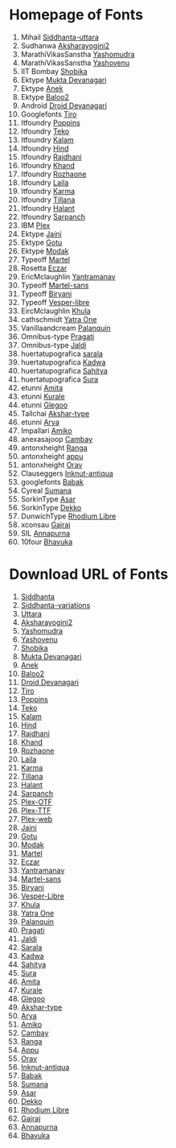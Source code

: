 # Homepage of Fonts

1. Mihail [Siddhanta-uttara](https://svayambhava.blogspot.com/p/siddhanta-devanagariunicode-open-type.html)
2. Sudhanwa [Aksharayogini2](http://aksharyogini.sudhanwa.com/aksharyogini2.html)	
3. MarathiVikasSanstha [Yashomudra](https://github.com/RajyaMarathiVikasSanstha/Yashomudra/)
4. MarathiVikasSanstha [Yashovenu](https://github.com/RajyaMarathiVikasSanstha/Yashovenu)
5. IIT Bombay [Shobika](https://github.com/Sandhi-IITBombay/Shobhika)
6. Ektype [Mukta Devanagari](https://github.com/EkType/Mukta/)
7. Ektype [Anek](https://github.com/EkType/Anek)
8. Ektype [Baloo2](https://github.com/EkType/Baloo2)
9. Android [Droid Devanagari](https://android.googlesource.com/)
10. Googlefonts [Tiro](https://github.com/TiroTypeworks/Indigo)
11. Itfoundry [Poppins](https://github.com/itfoundry/Poppins)
12. Itfoundry [Teko](https://github.com/itfoundry/teko/)
13. Itfoundry [Kalam](https://github.com/itfoundry/kalam)
14. Itfoundry [Hind](https://github.com/itfoundry/hind)
15. Itfoundry [Rajdhani](https://github.com/itfoundry/rajdhani)
16. Itfoundry [Khand](https://github.com/itfoundry/khand)
17. Itfoundry [Rozhaone](https://github.com/itfoundry/rozhaone)
18. Itfoundry [Laila](https://github.com/itfoundry/laila)
19. Itfoundry [Karma](https://github.com/itfoundry/karma)
20. Itfoundry [Tillana](https://github.com/itfoundry/tillana)
21. Itfoundry [Halant](https://github.com/itfoundry/halant)
22. Itfoundry [Sarpanch](https://github.com/itfoundry/sarpanch)
23. IBM [Plex](https://github.com/IBM/plex)
24. Ektype [Jaini](https://github.com/EkType/Jaini)
25. Ektype [Gotu](https://github.com/EkType/Gotu)
26. Ektype [Modak](https://github.com/EkType/Modak)
27. Typeoff [Martel](https://github.com/typeoff/martel)
28. Rosetta [Eczar](https://github.com/rosettatype/eczar)
29. EricMclaughlin [Yantramanav](https://github.com/erinmclaughlin/Yantramanav)
30. Typeoff [Martel-sans](https://github.com/typeoff/martel_sans)
31. Typeoff [Biryani](https://github.com/typeoff/biryani)
32. Typeoff [Vesper-libre](https://github.com/typeoff/vesper-libre)
33. EircMclaughlin [Khula](https://github.com/erinmclaughlin/Khula)
34. cathschmidt [Yatra One](https://github.com/cathschmidt/yatra-one)
35. Vanillaandcream [Palanquin](https://github.com/VanillaandCream/Palanquin)
36. Omnibus-type [Pragati](https://github.com/Omnibus-Type/PragatiNarrow)
37. Omnibus-type [Jaldi](https://github.com/Omnibus-Type/Jaldi)
38. huertatupografica [sarala](https://github.com/huertatipografica/sarala)
39. huertatupografica [Kadwa](https://github.com/huertatipografica/Kadwa)
40. huertatupografica [Sahitya](https://github.com/huertatipografica/sahitya)
41. huertatupografica [Sura](https://github.com/huertatipografica/sura)
42. etunni [Amita](https://github.com/etunni/Amita)
43. etunni [Kurale](https://github.com/etunni/kurale)
44. etunni [Glegoo](https://github.com/etunni/glegoo)
45. Tallchai [Akshar-type](https://github.com/tallchai/akshar-type)
46. etunni [Arya](https://github.com/etunni/Arya)
47. Impallari [Amiko](https://github.com/impallari/Amiko-Devanagari)
48. anexasajoop [Cambay](https://github.com/anexasajoop/cambay)
49. antonxheight [Ranga](https://github.com/antonxheight/Ranga)
50. antonxheight [appu](https://github.com/antonxheight/Appu)
51. antonxheight [Orav](https://github.com/antonxheight/Orav)
52. Clauseggers [Inknut-antiqua](https://github.com/clauseggers/Inknut-Antiqua)
53. googlefonts [Babak](https://github.com/googlefonts/bakbak)
54. Cyreal [Sumana](https://github.com/cyrealtype/Sumana)
55. SorkinType [Asar](https://github.com/SorkinType/Asar-old)
56. SorkinType [Dekko](https://github.com/SorkinType/Dekko)
57. DunwichType  [Rhodium Libre](https://github.com/DunwichType/RhodiumLibre)
58. xconsau [Gajraj](https://github.com/xconsau/GajrajOne)
59. SIL [Annapurna](https://github.com/silnrsi/font-annapurna)
60. 10four [Bhavuka](https://github.com/10four/Bhavuka)

# Download URL of Fonts

1. [Siddhanta](https://drive.google.com/file/d/1wNVglAFdjXVPJvDTCKbCIJfGgUyhIGMF)
2. [Siddhanta-variations](https://drive.google.com/file/d/1PXHMZFmk48KovKMwOgm9B7xAqH0Cd7er)
3. [Uttara](https://drive.google.com/file/d/18HA0dT8190wdud-cmBmECUtgD9U9uHgu)
4. [Aksharayogini2](http://deb.debian.org/debian/pool/main/f/fonts-aksharyogini2/fonts-aksharyogini2_1.0.orig.tar.gz)
5. [Yashomudra](https://github.com/RajyaMarathiVikasSanstha/Yashomudra/releases/download/2.0/Yashomudra_release_2.00.zip)
6. [Yashovenu](https://github.com/RajyaMarathiVikasSanstha/Yashovenu/releases/download/2.01/Yashovenu_release_2.01.zip)
7. [Shobika](https://github.com/Sandhi-IITBombay/Shobhika/releases/download/v1.05/Shobhika-1.05.zip)
8. [Mukta Devanagari](https://github.com/EkType/Mukta/releases/download/2.538/Mukta.Font.Family.2.538.zip)
9. [Anek](https://github.com/EkType/Anek/releases/download/1.000/Ek-Type-Anek-Variable-1.002.zip)
10. [Baloo2](https://github.com/EkType/Baloo2/releases/download/1.640/Baloo2_1.640.zip)
11.  [Droid Devanagari](https://kojipkgs.fedoraproject.org//packages/google-droid-fonts/20200215/19.fc40/src/google-droid-fonts-20200215-19.fc40.src.rpm)
12. [Tiro](https://github.com/TiroTypeworks/Indigo/archive/c5f23cb/Indigo-c5f23cb.tar.gz)
13. [Poppins](https://github.com/itfoundry/Poppins/archive/v4.003/Poppins-v4.003.tar.gz)
14. [Teko](https://github.com/googlefonts/teko/archive/2bf909d/teko-2bf909d.tar.gz)
15. [Kalam](https://github.com/itfoundry/kalam/archive/v2.001/kalam-v2.001.tar.gz)
16. [Hind](https://github.com/itfoundry/hind/archive/v2.000/hind-v2.000.tar.gz)
17. [Rajdhani](https://github.com/itfoundry/rajdhani/archive/v2.000/rajdhani-v2.000.tar.gz)
18. [Khand](https://github.com/itfoundry/khand/archive/v2.000/khand-v2.000.tar.gz)
19. [Rozhaone](https://github.com/itfoundry/rozhaone/archive/v2.000/rozhaone-v2.000.tar.gz)
20. [Laila](https://github.com/itfoundry/laila/archive/v2.000/laila-v2.000.tar.gz)
21. [Karma](https://github.com/itfoundry/karma/archive/v2.000/karma-v2.000.tar.gz)
22. [Tillana](https://github.com/itfoundry/tillana/archive/v2.002/tillana-v2.002.tar.gz)
23. [Halant](https://github.com/itfoundry/halant/archive/v2.000/halant-v2.000.tar.gz)
24. [Sarpanch](https://github.com/itfoundry/sarpanch/archive/v2.000/sarpanch-v2.000.tar.gz)
25. [Plex-OTF](https://github.com/IBM/plex/releases/download/v6.4.0/OpenType.zip)
26. [Plex-TTF](https://github.com/IBM/plex/releases/download/v6.4.0/TrueType.zip)
27. [Plex-web](https://github.com/IBM/plex/releases/download/v6.4.0/Web.zip)
28. [Jaini](https://github.com/EkType/Jaini/releases/download/2.000/Jaini.2.000.zip)
29. [Gotu](https://github.com/EkType/Gotu/releases/download/2.32/Gotu.2.320.zip)
30. [Modak](https://github.com/EkType/Modak/releases/download/1.155/Modak.1.155.zip)
31. [Martel](https://github.com/typeoff/martel/archive/573551a/martel-573551a.tar.gz)
32. [Eczar](https://github.com/rosettatype/eczar/releases/download/v1.004/Eczar-fonts-v1.004.zip)
33. [Yantramanav](https://github.com/erinmclaughlin/Yantramanav/archive/e40db8e/Yantramanav-e40db8e.tar.gz)
34. [Martel-sans](https://github.com/typeoff/martel_sans/archive/7a536b7/martel_sans-7a536b7.tar.gz)
35. [Biryani](https://github.com/typeoff/biryani/archive/6f7831d/biryani-6f7831d.tar.gz)
36. [Vesper-Libre](https://github.com/typeoff/vesper-libre/archive/ab1bd11/vesper-libre-ab1bd11.tar.gz)
37. [Khula](https://github.com/erinmclaughlin/Khula/archive/703fbf3/Khula-703fbf3.tar.gz)
38. [Yatra One](https://github.com/cathschmidt/yatra-one/archive/b991e49/yatra-one-b991e49.tar.gz)
39. [Palanquin](https://github.com/VanillaandCream/Palanquin/archive/f912925/Palanquin-f912925.tar.gz)
40. [Pragati](https://github.com/Omnibus-Type/PragatiNarrow/archive/829be32/PragatiNarrow-829be32.tar.gz)
41. [Jaldi](https://github.com/Omnibus-Type/Jaldi/archive/1331545/Jaldi-1331545.tar.gz)
42. [Sarala](https://github.com/huertatipografica/sarala/archive/7779e0c/sarala-7779e0c.tar.gz)
43. [Kadwa](https://github.com/huertatipografica/Kadwa/archive/80cfd83/Kadwa-80cfd83.tar.gz)
44. [Sahitya](https://github.com/huertatipografica/sahitya/archive/c4b5b34/sahitya-c4b6b34.tar.gz)
45. [Sura](https://github.com/huertatipografica/sura/archive/d20d15f/sura-d20d15f.tar.gz)
46. [Amita](https://github.com/etunni/Amita/archive/92680c0/Amita-92680c0.tar.gz)
47. [Kurale](https://github.com/etunni/kurale/archive/08bf768/kurale-08bf768.tar.gz)
48. [Glegoo](https://github.com/etunni/glegoo/archive/a6b0a10/glegoo-a6b0a10.tar.gz)
49. [Akshar-type](https://github.com/tallchai/akshar-type/archive/703a8e5/akshar-type-703a8e5.tar.gz)
50. [Arya](https://github.com/etunni/Arya/archive/103dc78/Arya-103dc78.tar.gz)
51. [Amiko](https://github.com/impallari/Amiko-Devanagari/archive/069f510/Amiko-Devanagari-069f510.tar.gz)
52. [Cambay](https://github.com/anexasajoop/cambay/archive/a8d3e6a/cambay-a8d3e6a.tar.gz)
53. [Ranga](https://github.com/antonxheight/Ranga/archive/15fadcc/Ranga-15fadcc.tar.gz)
54. [Appu](https://github.com/antonxheight/Appu/archive/b30cb42/Appu-b30cb42.tar.gz)
55. [Orav](https://github.com/antonxheight/Orav/archive/1e694ef/Orav-1e694ef.tar.gz)
56. [Inknut-antiqua](https://github.com/clauseggers/Inknut-Antiqua/archive/9db4a5c/Inknut-Antiqua-9db4a5c.tar.gz)
57. [Babak](https://github.com/googlefonts/bakbak/archive/b53b9c3/babak-b53b9c3.tar.gz)
58. [Sumana](https://github.com/cyrealtype/Sumana/archive/68c5ce4/Sumana-68c5ce4.tar.gz)
59. [Asar](https://github.com/SorkinType/Asar-old/archive/c2fe675/Asar-old-c2fe675.tar.gz)
60. [Dekko](https://github.com/SorkinType/Dekko/archive/4887c14/Dekko-4887c14.tar.gz)
61. [Rhodium Libre](https://github.com/DunwichType/RhodiumLibre/archive/c6e9dc9/RhodiumLibre-c6e9dc9.tar.gz)
62. [Gajraj](https://github.com/xconsau/GajrajOne/archive/5768aa3/GajrajOne-5768aa3.tar.gz)
63. [Annapurna](https://github.com/silnrsi/font-annapurna/releases/download/v2.000/AnnapurnaSIL-2.000.tar.xz)
64. [Bhavuka](https://github.com/10four/Bhavuka/archive/e4819c2/Bhavuka-e4819c2.tar.gz)
